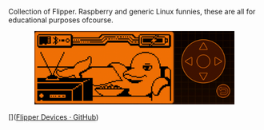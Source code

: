 Collection of Flipper. Raspberry and generic Linux funnies, these are all for educational purposes ofcourse.

 



<p align="center">
  <img src="assets/animate.gif" width="400" alt="accessibility text">
</p>

[]([Flipper Devices · GitHub](https://github.com/flipperdevices))


